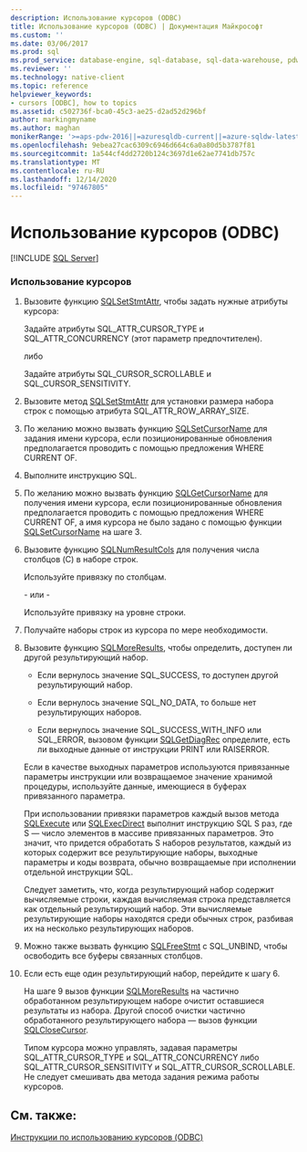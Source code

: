 ```yaml
---
description: Использование курсоров (ODBC)
title: Использование курсоров (ODBC) | Документация Майкрософт
ms.custom: ''
ms.date: 03/06/2017
ms.prod: sql
ms.prod_service: database-engine, sql-database, sql-data-warehouse, pdw
ms.reviewer: ''
ms.technology: native-client
ms.topic: reference
helpviewer_keywords:
- cursors [ODBC], how to topics
ms.assetid: c502736f-bca0-45c3-ae25-d2ad52d296bf
author: markingmyname
ms.author: maghan
monikerRange: '>=aps-pdw-2016||=azuresqldb-current||=azure-sqldw-latest||>=sql-server-2016||>=sql-server-linux-2017||=azuresqldb-mi-current'
ms.openlocfilehash: 9ebea27cac6309c6946d664c6a0a80d5b3787f81
ms.sourcegitcommit: 1a544cf4dd2720b124c3697d1e62ae7741db757c
ms.translationtype: MT
ms.contentlocale: ru-RU
ms.lasthandoff: 12/14/2020
ms.locfileid: "97467805"
---
```

# <a name="use-cursors-odbc"></a>Использование курсоров (ODBC)
[!INCLUDE [SQL Server](../../../includes/applies-to-version/sql-asdb-asdbmi-asa-pdw.md)]

    
### <a name="to-use-cursors"></a>Использование курсоров  
  
1.  Вызовите функцию [SQLSetStmtAttr](../../../relational-databases/native-client-odbc-api/sqlsetstmtattr.md), чтобы задать нужные атрибуты курсора:  
  
     Задайте атрибуты SQL_ATTR_CURSOR_TYPE и SQL_ATTR_CONCURRENCY (этот параметр предпочтителен).  
  
     либо  
  
     Задайте атрибуты SQL_CURSOR_SCROLLABLE и SQL_CURSOR_SENSITIVITY.  
  
2.  Вызовите метод [SQLSetStmtAttr](../../../relational-databases/native-client-odbc-api/sqlsetstmtattr.md) для установки размера набора строк с помощью атрибута SQL_ATTR_ROW_ARRAY_SIZE.  
  
3.  По желанию можно вызвать функцию [SQLSetCursorName](../../../odbc/reference/syntax/sqlsetcursorname-function.md) для задания имени курсора, если позиционированные обновления предполагается проводить с помощью предложения WHERE CURRENT OF.  
  
4.  Выполните инструкцию SQL.  
  
5.  По желанию можно вызвать функцию [SQLGetCursorName](../../../relational-databases/native-client-odbc-api/sqlgetcursorname.md) для получения имени курсора, если позиционированные обновления предполагается проводить с помощью предложения WHERE CURRENT OF, а имя курсора не было задано с помощью функции [SQLSetCursorName](../../../odbc/reference/syntax/sqlsetcursorname-function.md) на шаге 3.  
  
6.  Вызовите функцию [SQLNumResultCols](../../../relational-databases/native-client-odbc-api/sqlnumresultcols.md) для получения числа столбцов (C) в наборе строк.  
  
     Используйте привязку по столбцам.  
  
     \- или -  
  
     Используйте привязку на уровне строки.  
  
7.  Получайте наборы строк из курсора по мере необходимости.  
  
8.  Вызовите функцию [SQLMoreResults](../../../relational-databases/native-client-odbc-api/sqlmoreresults.md), чтобы определить, доступен ли другой результирующий набор.  
  
    -   Если вернулось значение SQL_SUCCESS, то доступен другой результирующий набор.  
  
    -   Если вернулось значение SQL_NO_DATA, то больше нет результирующих наборов.  
  
    -   Если вернулось значение SQL_SUCCESS_WITH_INFO или SQL_ERROR, вызовом функции [SQLGetDiagRec](../../../odbc/reference/syntax/sqlgetdiagrec-function.md) определите, есть ли выходные данные от инструкции PRINT или RAISERROR.  
  
     Если в качестве выходных параметров используются привязанные параметры инструкции или возвращаемое значение хранимой процедуры, используйте данные, имеющиеся в буферах привязанного параметра.  
  
     При использовании привязки параметров каждый вызов метода [SQLExecute](../../../odbc/reference/syntax/sqlexecute-function.md) или [SQLExecDirect](../../../odbc/reference/syntax/sqlexecdirect-function.md) выполнит инструкцию SQL S раз, где S — число элементов в массиве привязанных параметров. Это значит, что придется обработать S наборов результатов, каждый из которых содержит все результирующие наборы, выходные параметры и коды возврата, обычно возвращаемые при исполнении отдельной инструкции SQL.  
  
     Следует заметить, что, когда результирующий набор содержит вычисляемые строки, каждая вычисляемая строка представляется как отдельный результирующий набор. Эти вычисляемые результирующие наборы находятся среди обычных строк, разбивая их на несколько результирующих наборов.  
  
9. Можно также вызвать функцию [SQLFreeStmt](../../../relational-databases/native-client-odbc-api/sqlfreestmt.md) с SQL_UNBIND, чтобы освободить все буферы связанных столбцов.  
  
10. Если есть еще один результирующий набор, перейдите к шагу 6.  
  
     На шаге 9 вызов функции [SQLMoreResults](../../../relational-databases/native-client-odbc-api/sqlmoreresults.md) на частично обработанном результирующем наборе очистит оставшиеся результаты из набора. Другой способ очистки частично обработанного результирующего набора — вызов функции [SQLCloseCursor](../../../relational-databases/native-client-odbc-api/sqlclosecursor.md).  
  
     Типом курсора можно управлять, задавая параметры SQL_ATTR_CURSOR_TYPE и SQL_ATTR_CONCURRENCY либо SQL_ATTR_CURSOR_SENSITIVITY и SQL_ATTR_CURSOR_SCROLLABLE. Не следует смешивать два метода задания режима работы курсоров.  
  
## <a name="see-also"></a>См. также:  
 [Инструкции по использованию курсоров &#40;ODBC&#41;](../../../relational-databases/native-client-odbc-how-to/cursors/using-cursors-how-to-topics-odbc.md)  
  

